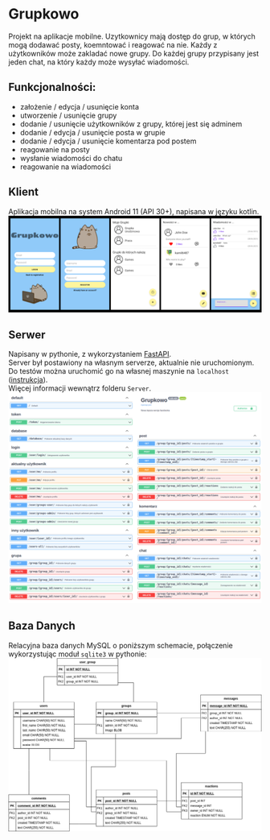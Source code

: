 # Grupkowo
Projekt na aplikacje mobilne. Uzytkownicy mają dostęp do grup, w których mogą dodawać posty, koemntować i reagować na nie. Każdy z użytkowników może zakladać nowe grupy. Do każdej grupy przypisany jest jeden chat, na który każdy może wysyłać wiadomości.

## Funkcjonalności:
* założenie / edycja / usunięcie konta
* utworzenie / usunięcie grupy
* dodanie / usunięcie użytkowników z grupy, której jest się adminem
* dodanie / edycja / usunięcie posta w grupie
* dodanie / edycja / usunięcie komentarza pod postem
* reagowanie na posty
* wysłanie wiadomości do chatu
* reagowanie na wiadomości

## Klient
Aplikacja mobilna na system Android 11 (API 30+), napisana w języku kotlin.
![](README_imgs/screens.png)

## Serwer
Napisany w pythonie, z wykorzystaniem [FastAPI](https://fastapi.tiangolo.com/).<br/>
Server był postawiony na własnym serverze, aktualnie nie uruchomionym. Do testów można uruchomić go na własnej maszynie na `localhost` ([instrukcja](Server/README.md)).<br/>
Więcej informacji wewnątrz folderu `Server`.
![](README_imgs/endpoints.png)

## Baza Danych
Relacyjna baza danych MySQL o poniższym schemacie, połączenie wykorzystując moduł `sqlite3` w pythonie:
![](README_imgs/database_schema.png)